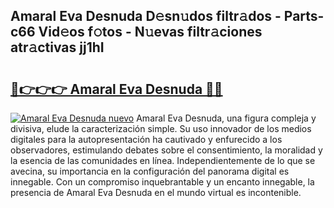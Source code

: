 ## Amaral Eva Desnuda D𝚎sn𝚞dos filtr𝚊dos - Parts-c66 Vid𝚎os f𝚘tos - N𝚞evas filtr𝚊ciones atr𝚊ctivas jj1hI

# <h2><a href="http://mba0puk.tromn.icu/?c=Amaral+Eva+Desnuda">🔗👉👉👉 Amaral Eva Desnuda 🔗🔗</a></h2>

[![Amaral Eva Desnuda nuevo](https://i.imgur.com/pEAQMta.gif)](http://mba0puk.tromn.icu/?c=Amaral+Eva+Desnuda)
Amaral Eva Desnuda, una figura compleja y divisiva, elude la caracterización simple. Su uso innovador de los medios digitales para la autopresentación ha cautivado y enfurecido a los observadores, estimulando debates sobre el consentimiento, la moralidad y la esencia de las comunidades en línea. Independientemente de lo que se avecina, su importancia en la configuración del panorama digital es innegable. Con un compromiso inquebrantable y un encanto innegable, la presencia de Amaral Eva Desnuda en el mundo virtual es incontenible.
